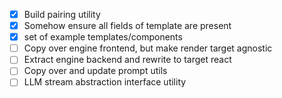 - [x] Build pairing utility
- [x] Somehow ensure all fields of template are present
- [x] set of example templates/components
- [ ] Copy over engine frontend, but make render target agnostic
- [ ] Extract engine backend and rewrite to target react
- [ ] Copy over and update prompt utils
- [ ] LLM stream abstraction interface utility
